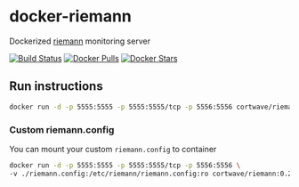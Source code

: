 # docker-riemann
Dockerized [riemann](https://riemann.io) monitoring server

[![Build Status](https://travis-ci.org/cortwave/docker-riemann.svg?branch=master)](https://travis-ci.org/cortwave/docker-riemann)
[![Docker Pulls](https://img.shields.io/docker/pulls/cortwave/riemann.svg)](https://hub.docker.com/r/cortwave/riemann)
[![Docker Stars](https://img.shields.io/docker/stars/cortwave/riemann.svg)](https://hub.docker.com/r/cortwave/riemann)

## Run instructions

```bash
docker run -d -p 5555:5555 -p 5555:5555/tcp -p 5556:5556 cortwave/riemann:0.2.12
```

### Custom riemann.config

You can mount your custom `riemann.config` to container

```bash
docker run -d -p 5555:5555 -p 5555:5555/tcp -p 5556:5556 \
-v ./riemann.config:/etc/riemann/riemann.config:ro cortwave/riemann:0.2.12
```
